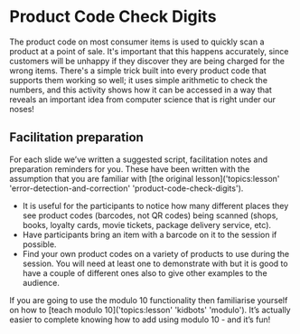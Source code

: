 # Product Code Check Digits

The product code on most consumer items is used to quickly scan a product at a point of sale.
It's important that this happens accurately, since customers will be unhappy if they discover they are being charged for the wrong items.
There's a simple trick built into every product code that supports them working so well; it uses simple arithmetic to check the numbers, and this activity shows how it can be accessed in a way that reveals an important idea from computer science that is right under our noses!

## Facilitation preparation

For each slide we’ve written a suggested script, facilitation notes and preparation reminders for you.
These have been written with the assumption that you are familiar with [the original lesson]('topics:lesson' 'error-detection-and-correction' 'product-code-check-digits').

- It is useful for the participants to notice how many different places they see product codes (barcodes, not QR codes) being scanned (shops, books, loyalty cards, movie tickets, package delivery service, etc).
- Have participants bring an item with a barcode on it to the session if possible.
- Find your own product codes on a variety of products to use during the session.
  You will need at least one to demonstrate with but it is good to have a couple of different ones also to give other examples to the audience.

If you are going to use the modulo 10 functionality then familiarise yourself on how to [teach modulo 10]('topics:lesson' 'kidbots' 'modulo').
It’s actually easier to complete knowing how to add using modulo 10 - and it’s fun!
